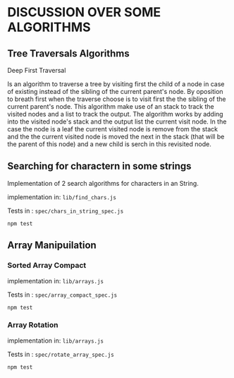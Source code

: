 # DISCUSSION OVER SOME ALGORITHMS

## Tree Traversals Algorithms

Deep First Traversal

Is an algorithm to traverse a tree by visiting first the child of a node in case of existing instead of the sibling of the current parent's node. By oposition to breath first when the traverse choose is to visit first the the sibling of the current parent's node.
This algorithm make use of an stack to track the visited nodes and a list to track the output. The algorithm works by adding into the visited node's stack and the output list the current visit node. In the case the node is a leaf the current visited node is remove from the stack and the the current visited node is moved the next in the stack (that will be the parent of this node) and a new child is serch in this revisited node.

## Searching for charactern in some strings


Implementation of 2 search algorithms for characters in an String. 

implementation in: ```lib/find_chars.js```

Tests in : ```spec/chars_in_string_spec.js```

```
npm test
```

## Array Manipuilation

### Sorted Array Compact

implementation in: ```lib/arrays.js```

Tests in : ```spec/array_compact_spec.js```

```
npm test
```


### Array Rotation

implementation in: ```lib/arrays.js```

Tests in : ```spec/rotate_array_spec.js```

```
npm test
```